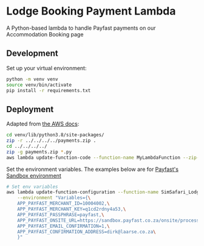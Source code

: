 # Lodge Booking Payment Lambda
A Python-based lambda to handle Payfast payments on our Accommodation Booking page

## Development

Set up your virtual environment:
```bash
python -m venv venv
source venv/bin/activate
pip install -r requirements.txt
```

## Deployment

Adapted from [the AWS docs](https://docs.aws.amazon.com/lambda/latest/dg/python-package.html):

```bash
cd venv/lib/python3.8/site-packages/
zip -r ../../../../payments.zip .
cd ../../../../
zip -g payments.zip *.py
aws lambda update-function-code --function-name MyLambdaFunction --zip-file fileb://payments.zip

```

Set the environment variables. The examples below are for [Payfast's Sandbox environment](https://support.payfast.co.za/portal/en/kb/articles/how-do-i-make-test-payments-in-sandbox-mode)
```bash
# Set env variables
aws lambda update-function-configuration --function-name SimSafari_Lodge_Booking_Payment_API \
    --environment "Variables={\
    APP_PAYFAST_MERCHANT_ID=10004002,\
    APP_PAYFAST_MERCHANT_KEY=q1cd2rdny4a53,\
    APP_PAYFAST_PASSPHRASE=payfast,\
    APP_PAYFAST_ONSITE_URL=https://sandbox.payfast.co.za/onsite/process,\
    APP_PAYFAST_EMAIL_CONFIRMATION=1,\
    APP_PAYFAST_CONFIRMATION_ADDRESS=dirk@laarse.co.za\
    }"
```